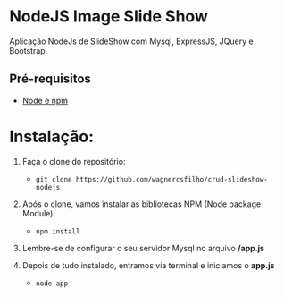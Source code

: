 # NodeJS Image Slide Show

Aplicação NodeJs de SlideShow com Mysql, ExpressJS, JQuery e Bootstrap. 


## Pré-requisitos

- [Node e npm](http://nodejs.org)

# Instalação:

1. Faça o clone do repositório:
	* ``` git clone https://github.com/wagnercsfilho/crud-slideshow-nodejs ```

2. Após o clone, vamos instalar as bibliotecas NPM (Node package Module):
	* ``` npm install ```

4. Lembre-se de configurar o seu servidor Mysql no arquivo **/app.js**

5. Depois de tudo instalado, entramos via terminal e iniciamos o **app.js**
	* ``` node app ```